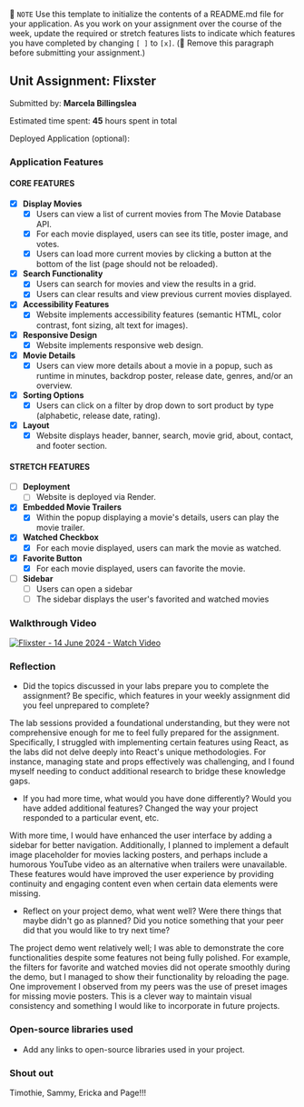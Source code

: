 📝 `NOTE` Use this template to initialize the contents of a README.md file for your application. As you work on your assignment over the course of the week, update the required or stretch features lists to indicate which features you have completed by changing `[ ]` to `[x]`. (🚫 Remove this paragraph before submitting your assignment.)

## Unit Assignment: Flixster

Submitted by: **Marcela Billingslea**

Estimated time spent: **45** hours spent in total

Deployed Application (optional):

### Application Features

#### CORE FEATURES


- [x] **Display Movies**
  - [x] Users can view a list of current movies from The Movie Database API.
  - [x] For each movie displayed, users can see its title, poster image, and votes.
  - [x] Users can load more current movies by clicking a button at the bottom of the list (page should not be reloaded).
- [x] **Search Functionality**
  - [x] Users can search for movies and view the results in a grid.
  - [x] Users can clear results and view previous current movies displayed.
- [x] **Accessibility Features**
  - [x] Website implements accessibility features (semantic HTML, color contrast, font sizing, alt text for images).
- [x] **Responsive Design**
  - [x] Website implements responsive web design.
- [x] **Movie Details**
  - [x] Users can view more details about a movie in a popup, such as runtime in minutes, backdrop poster, release date, genres, and/or an overview.
- [x] **Sorting Options**
  - [x] Users can click on a filter by drop down to sort product by type (alphabetic, release date, rating).
- [x] **Layout**
  - [x] Website displays header, banner, search, movie grid, about, contact, and footer section.

#### STRETCH FEATURES

- [ ] **Deployment**
  - [ ] Website is deployed via Render.
- [x] **Embedded Movie Trailers**
  - [x] Within the popup displaying a movie's details, users can play the movie trailer.
- [x] **Watched Checkbox**
  - [x] For each movie displayed, users can mark the movie as watched.
- [x] **Favorite Button**
  - [x] For each movie displayed, users can favorite the movie.
- [ ] **Sidebar**
  - [ ] Users can open a sidebar
  - [ ] The sidebar displays the user's favorited and watched movies

### Walkthrough Video

[![Flixster - 14 June 2024 - Watch Video](https://cdn.loom.com/sessions/thumbnails/51bb7a63075049e9b93b61852d6cc2a5-with-play.gif)](https://www.loom.com/share/51bb7a63075049e9b93b61852d6cc2a5)

### Reflection

* Did the topics discussed in your labs prepare you to complete the assignment? Be specific, which features in your weekly assignment did you feel unprepared to complete?

The lab sessions provided a foundational understanding, but they were not comprehensive enough for me to feel fully prepared for the assignment. Specifically, I struggled with implementing certain features using React, as the labs did not delve deeply into React's unique methodologies. For instance, managing state and props effectively was challenging, and I found myself needing to conduct additional research to bridge these knowledge gaps.

* If you had more time, what would you have done differently? Would you have added additional features? Changed the way your project responded to a particular event, etc.

With more time, I would have enhanced the user interface by adding a sidebar for better navigation. Additionally, I planned to implement a default image placeholder for movies lacking posters, and perhaps include a humorous YouTube video as an alternative when trailers were unavailable. These features would have improved the user experience by providing continuity and engaging content even when certain data elements were missing.

* Reflect on your project demo, what went well? Were there things that maybe didn't go as planned? Did you notice something that your peer did that you would like to try next time?

The project demo went relatively well; I was able to demonstrate the core functionalities despite some features not being fully polished. For example, the filters for favorite and watched movies did not operate smoothly during the demo, but I managed to show their functionality by reloading the page. One improvement I observed from my peers was the use of preset images for missing movie posters. This is a clever way to maintain visual consistency and something I would like to incorporate in future projects.

### Open-source libraries used

- Add any links to open-source libraries used in your project.

### Shout out

Timothie, Sammy, Ericka and Page!!!

